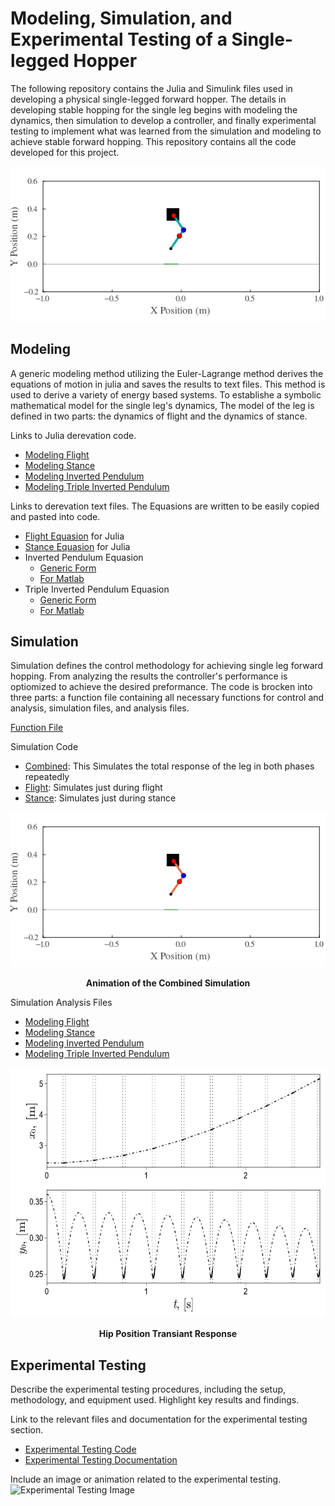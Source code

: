 # Modeling, Simulation, and Experimental Testing of a Single-legged Hopper
The following repository contains the Julia and Simulink files used in developing a physical single-legged forward hopper. The details in developing stable hopping for the single leg begins with modeling the dynamics, then simulation to develop a controller, and finally experimental testing to implement what was learned from the simulation and modeling to achieve stable forward hopping. This repository contains all the code developed for this project.

<p align="center">
  <img src="Simulation/Animations/Bounding_Simulation2.gif">
</p>

## Modeling
A generic modeling method utilizing the Euler-Lagrange method derives the equations of motion in julia and saves the results to text files. This method is used to derive a variety of energy based systems. To establishe a symbolic mathematical model for the single leg's dynamics, The model of the leg is defined in two parts: the dynamics of flight and the dynamics of stance. 

Links to Julia derevation code.
- [Modeling Flight](Modeling/Modeling%20Software/SymPy%20DP%20Derivation2.0.jl)
- [Modeling Stance](Modeling/Modeling%20Software/SymPy%20DP%20Ground%20wSensor%20Derivation3.0.jl)
- [Modeling Inverted Pendulum](Modeling/Modeling%20Software/Inverted%20Pendulum%20Derivation.jl)
- [Modeling Triple Inverted Pendulum](Modeling/Modeling%20Software/SymPy%20Triple%20Pendulum%20Derivation.jl)

Links to derevation text files. The Equasions are written to be easily copied and pasted into code.
- [Flight Equasion](Modeling/Model%20Equasions/Flight.txt) for Julia
- [Stance Equasion](Modeling/Model%20Equasions/Stance.txt) for Julia
- Inverted Pendulum Equasion
  - [Generic Form](Modeling/Model%20Equasions/InvertedPendulum1.txt)
  - [For Matlab](Modeling/Model%20Equasions/InvertedPendulum2.txt)
- Triple Inverted Pendulum Equasion
  - [Generic Form](Modeling/Model%20Equasions/TripleInvertedPendulum1.txt)
  - [For Matlab](Modeling/Model%20Equasions/TripleInvertedPendulum2.txt)


## Simulation
Simulation defines the control methodology for achieving single leg forward hopping. From analyzing the results the controller's performance is optiomized to achieve the desired preformance. The code is brocken into three parts: a function file containing all necessary functions for control and analysis, simulation files, and analysis files.

[Function File](Simulation/Simulation%20Software/MyRobotFunctionPackage/src/MyRobotFunctionPackage5.jl)

Simulation Code
- [Combined](Simulation/Simulation%20Software/Double%20Pendulum%20Combined9.0.jl): This Simulates the total response of the leg in both phases repeatedly
- [Flight](Simulation/Simulation%20Software/Flight%20Double%20Pendulum%208.0.jl): Simulates just during flight
- [Stance](Simulation/Simulation%20Software/Stance%20Double%20Pendulum%208.0.jl): Simulates just during stance

<p align="center">
  <img src="Simulation/Animations/Bounding_Simulation.gif">
</p>

**<p align= "center">Animation of the Combined Simulation</p>**

Simulation Analysis Files
- [Modeling Flight](Modeling/Modeling%20Software/SymPy%20DP%20Derivation2.0.jl)
- [Modeling Stance](Modeling/Modeling%20Software/SymPy%20DP%20Ground%20wSensor%20Derivation3.0.jl)
- [Modeling Inverted Pendulum](Modeling/Modeling%20Software/Inverted%20Pendulum%20Derivation.jl)
- [Modeling Triple Inverted Pendulum](Modeling/Modeling%20Software/SymPy%20Triple%20Pendulum%20Derivation.jl)

<p align="center">
  <img width="600" height="400" src="Simulation/SimPlots/HipPosition_Trans.png">
</p>



**<p align= "center">Hip Position Transiant Response</p>**


## Experimental Testing
Describe the experimental testing procedures, including the setup, methodology, and equipment used. Highlight key results and findings.

Link to the relevant files and documentation for the experimental testing section.
- [Experimental Testing Code](path/to/experimental_testing_code)
- [Experimental Testing Documentation](path/to/experimental_testing_documentation)

Include an image or animation related to the experimental testing.
![Experimental Testing Image](path/to/experimental_testing_image.jpg)
